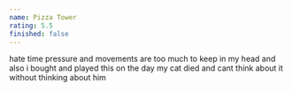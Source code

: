 ```yaml
---
name: Pizza Tower
rating: 5.5
finished: false
---
```


hate time pressure and movements are too much to keep in my head and also i bought and played this on the day my cat died and cant think about it without thinking about him
